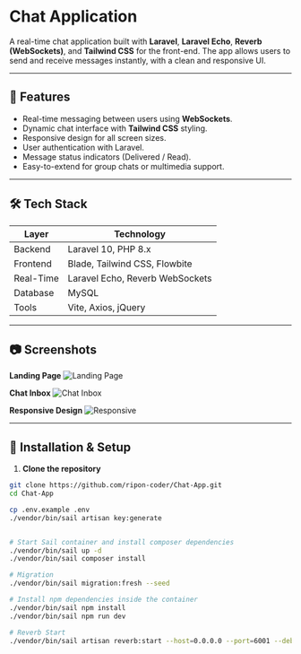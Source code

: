 # Chat Application

A real-time chat application built with **Laravel**, **Laravel Echo**, **Reverb (WebSockets)**, and **Tailwind CSS** for the front-end. The app allows users to send and receive messages instantly, with a clean and responsive UI.

---

## 🌟 Features

- Real-time messaging between users using **WebSockets**.
- Dynamic chat interface with **Tailwind CSS** styling.
- Responsive design for all screen sizes.
- User authentication with Laravel.
- Message status indicators (Delivered / Read).
- Easy-to-extend for group chats or multimedia support.

---

## 🛠 Tech Stack

| Layer | Technology |
|-------|------------|
| Backend | Laravel 10, PHP 8.x |
| Frontend | Blade, Tailwind CSS, Flowbite |
| Real-Time | Laravel Echo, Reverb WebSockets |
| Database | MySQL |
| Tools | Vite, Axios, jQuery |

---

## 📷 Screenshots

**Landing Page**
![Landing Page](https://img.icons8.com/color/96/000000/chat.png)

**Chat Inbox**
![Chat Inbox](https://img.icons8.com/color/96/000000/chat-bubble.png)

**Responsive Design**
![Responsive](https://static.thenounproject.com/png/responsive-design-icon-67425-512.png)

---

## 🚀 Installation & Setup

1. **Clone the repository**
```bash
git clone https://github.com/ripon-coder/Chat-App.git
cd Chat-App

cp .env.example .env
./vendor/bin/sail artisan key:generate


# Start Sail container and install composer dependencies
./vendor/bin/sail up -d
./vendor/bin/sail composer install

# Migration
./vendor/bin/sail migration:fresh --seed

# Install npm dependencies inside the container
./vendor/bin/sail npm install
./vendor/bin/sail npm run dev

# Reverb Start
./vendor/bin/sail artisan reverb:start --host=0.0.0.0 --port=6001 --debug
